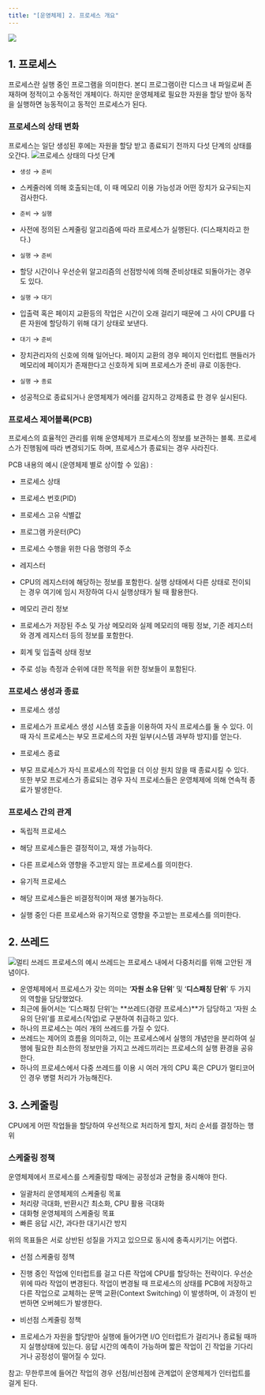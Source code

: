 ```yaml
---
title: "[운영체제] 2. 프로세스 개요"
---
```


![](https://blog.kakaocdn.net/dn/Kq0s9/btrEE0Be44p/gXmmKTuSVFckPUIvMyNTKk/img.png)
## 1. 프로세스

프로세스란 실행 중인 프로그램을 의미한다. 본디 프로그램이란 디스크 내 파일로써 존재하며 정적이고 수동적인 개체이다. 하지만 운영체제로 필요한 자원을 할당 받아 동작을 실행하면 능동적이고 동적인 프로세스가 된다.

### 프로세스의 상태 변화

프로세스는 일단 생성된 후에는 자원을 할당 받고 종료되기 전까지 다섯 단계의 상태를 오간다.
![](https://blog.kakaocdn.net/dn/bcRQba/btryP8J34e0/jPaODGNKNukOOWlVXOuK6k/img.png)프로세스 상태의 다섯 단계
- `생성` → `준비`
- 스케줄러에 의해 호출되는데, 이 때 메모리 이용 가능성과 어떤 장치가 요구되는지 검사한다.

- `준비` → `실행`
- 사전에 정의된 스케줄링 알고리즘에 따라 프로세스가 실행된다. (디스패치라고 한다.)

- `실행` → `준비`
- 할당 시간이나 우선순위 알고리즘의 선점방식에 의해 준비상태로 되돌아가는 경우도 있다.

- `실행` → `대기`
- 입출력 혹은 페이지 교환등의 작업은 시간이 오래 걸리기 때문에 그 사이 CPU를 다른 자원에 할당하기 위해 대기 상태로 보낸다.

- `대기` → `준비`
- 장치관리자의 신호에 의해 일어난다. 페이지 교환의 경우 페이지 인터럽트 핸들러가 메모리에 페이지가 존재한다고 신호하게 되며 프로세스가 준비 큐로 이동한다.

- `실행` → `종료`
- 성공적으로 종료되거나 운영체제가 에러를 감지하고 강제종료 한 경우 실시된다.

### 프로세스 제어블록(PCB)

프로세스의 효율적인 관리를 위해 운영체제가 프로세스의 정보를 보관하는 블록. 프로세스가 진행됨에 따라 변경되기도 하며, 프로세스가 종료되는 경우 사라진다.

PCB 내용의 예시 (운영체제 별로 상이할 수 있음) :

- 프로세스 상태
- 프로세스 번호(PID)
- 프로세스 고유 식별값
- 프로그램 카운터(PC)
- 프로세스 수행을 위한 다음 명령의 주소
- 레지스터

- CPU의 레지스터에 해당하는 정보를 포함한다. 실행 상태에서 다른 상태로 전이되는 경우 여기에 임시 저장하여 다시 실행상태가 될 때 활용한다.

- 메모리 관리 정보

- 프로세스가 저장된 주소 및 가상 메모리와 실제 메모리의 매핑 정보, 기준 레지스터와 경계 레지스터 등의 정보를 포함한다.

- 회계 및 입출력 상태 정보

- 주로 성능 측정과 순위에 대한 목적을 위한 정보들이 포함된다.

### 프로세스 생성과 종료

- 프로세스 생성

- 프로세스가 프로세스 생성 시스템 호출을 이용하여 자식 프로세스를 둘 수 있다. 이때 자식 프로세스는 부모 프로세스의 자원 일부(시스템 과부하 방지)를 얻는다.

- 프로세스 종료

- 부모 프로세스가 자식 프로세스의 작업을 더 이상 원치 않을 때 종료시킬 수 있다. 또한 부모 프로세스가 종료되는 경우 자식 프로세스들은 운영체제에 의해 연속적 종료가 발생한다.

### 프로세스 간의 관계

- 독립적 프로세스

- 해당 프로세스들은 결정적이고, 재생 가능하다.
- 다른 프로세스와 영향을 주고받지 않는 프로세스를 의미한다.

- 유기적 프로세스

- 해당 프로세스들은 비결정적이며 재생 불가능하다.
- 실행 중인 다른 프로세스와 유기적으로 영향을 주고받는 프로세스를 의미한다.

## 2. 쓰레드
![](https://blog.kakaocdn.net/dn/rLlJ7/btrENH70g8A/DC13e94XwO5uUW88ED8AwK/img.png)멀티 쓰레드 프로세스의 예시
쓰레드는 프로세스 내에서 다중처리를 위해 고안된 개념이다.

- 운영체제에서 프로세스가 갖는 의미는 ‘**자원 소유 단위**’ 및 ‘**디스패칭 단위**’ 두 가지의 역할을 담당했었다.
- 최근에 들어서는 ‘디스패칭 단위’는 **쓰레드(경량 프로세스)**가 담당하고 ‘자원 소유의 단위’를 프로세스(작업)로 구분하여 취급하고 있다.
- 하나의 프로세스는 여러 개의 쓰레드를 가질 수 있다.
- 쓰레드는 제어의 흐름을 의미하고, 이는 프로세스에서 실행의 개념만을 분리하여 실행에 필요한 최소한의 정보만을 가지고 쓰레드끼리는 프로세스의 실행 환경을 공유한다.
- 하나의 프로세스에서 다중 쓰레드를 이용 시 여러 개의 CPU 혹은 CPU가 멀티코어인 경우 병렬 처리가 가능해진다.

## 3. 스케줄링

CPU에게 어떤 작업들을 할당하여 우선적으로 처리하게 할지, 처리 순서를 결정하는 행위

### 스케줄링 정책

운영체제에서 프로세스를 스케줄링할 때에는 공정성과 균형을 중시해야 한다.

- 일괄처리 운영체제의 스케줄링 목표
- 처리량 극대화, 반환시간 최소화, CPU 활용 극대화
- 대화형 운영체제의 스케줄링 목표
- 빠른 응답 시간, 과다한 대기시간 방지

위의 목표들은 서로 상반된 성질을 가지고 있으므로 동시에 충족시키기는 어렵다.

- 선점 스케줄링 정책

- 진행 중인 작업에 인터럽트를 걸고 다른 작업에 CPU를 할당하는 전략이다. 우선순위에 따라 작업이 변경된다. 작업이 변경될 때 프로세스의 상태를 PCB에 저장하고 다른 작업으로 교체하는 문맥 교환(Context Switching) 이 발생하며, 이 과정이 빈번하면 오버헤드가 발생한다.

- 비선점 스케줄링 정책

- 프로세스가 자원을 할당받아 실행에 들어가면 I/O 인터럽트가 걸리거나 종료될 때까지 실행상태에 있는다. 응답 시간의 예측이 가능하며 짧은 작업이 긴 작업을 기다리거나 공정성이 떨어질 수 있다.

참고: 무한루프에 들어간 작업의 경우 선점/비선점에 관계없이 운영체제가 인터럽트를 걸게 된다.
